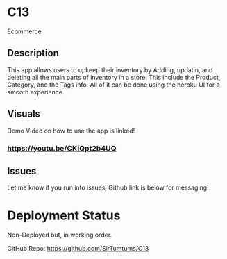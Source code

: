 # C13
 Ecommerce
## Description
 This app allows users to upkeep their inventory by Adding, updatin, and deleting all the main parts of inventory in a store. This include the Product, Category, and the Tags info. All of it can be done using the heroku UI for a smooth experience.
 
 ## Visuals
Demo Video on how to use the app is linked!

### https://youtu.be/CKiQpt2b4UQ

## Issues
Let me know if you run into issues, Github link is below for messaging! 

# Deployment Status 
Non-Deployed but, in working order.


GitHub Repo:
https://github.com/SirTumtums/C13